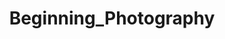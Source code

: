 ---
title: Beginning_Photography
crosslinks:
- photography
- AskPhotography
- photoclass2017
- youtubot
- analog
- youtubefactsbot
- photomarket
- phoenix
- SonyAlpha
- nexus5x
- telescopes
- itookapicture
- portfoliocritique
- AccidentalRenaissance
- RealEstatePhotography
- EarthPorn
- PictureChallenge
- macro
- AccidentalWesAnderson
- BeginnerPhotoCritique
---
